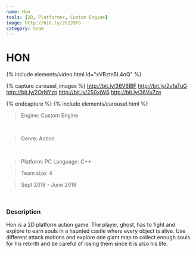 ```yaml
---
name: Hon
tools: [2D, Platformer, Custom Engine]
image: http://bit.ly/2t2J5FG
category: team
---
```


# HON

{% include elements/video.html id="xVBztn5L4oQ" %}

{% capture carousel_images %}
http://bit.ly/36V6BlF
http://bit.ly/2v1aTuG
http://bit.ly/2OrNYzn
http://bit.ly/2S0xjW6
http://bit.ly/36Vu7ze

{% endcapture %}
{% include elements/carousel.html %}

>Engine: Custom Engine

<br/> 

>Genre: Action

<br/> 

>Platform: PC
>Language: C++

>Team size: 4

>Sept 2018 - June 2019


<br/> 

### Description

Hon is a 2D platform action game. The player, ghost, has to fight and explore to earn souls in a haunted castle where every object is alive. Use different attack motions and explore one giant map to collect enough souls for his rebirth and be careful of losing them since it is also his life. 
<br/>
<br/>
